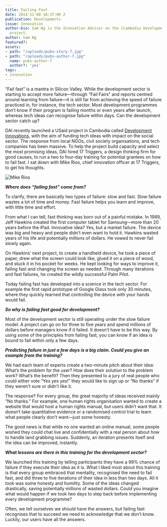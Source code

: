 ```yaml
---
title: Failing Fast
date: 2014-12-08 18:37:00 Z
publication: Developments
issue: Innovation
author-bio: Sam Ng is the Innovation Advisor on the [Cambodia Development Innovations](http://dai.com/our-work/projects/cambodia—development-innovations)
  project.
author: Sam Ng
featured?: 
assets:
- path: "/uploads/pubs-story-7.jpg"
- path: "/uploads/pubs-author-7.jpg"
  name: pubs-author-7
  author?: 'yes'
tags:
- innovation
---
```


<p>“Fail fast” is a mantra in Silicon Valley. While the development sector is starting to accept more failure—through “Fail Fairs” and reports centred around learning from failure—it is still far from achieving the speed of failure practiced in, for instance, the tech sector. Most development programmes don’t know if their program is failing months or even years after launch, whereas tech ideas can recognise failure within days. Can the development sector catch up?
</p>



<p>DAI recently launched a USaid project in Cambodia called <a href="http://bit.ly/1pnDn8B">Development Innovations</a>, with the aim of funding tech ideas with impact on the social sector. The response from local NGOs, civil society organisations, and tech companies has been massive. To help the project build capacity and select the most promising ideas, DAI hired 17 Triggers, a design thinking firm for good causes, to run a two to four-day training for potential grantees on how to fail fast. I sat down with Mike Rios, chief innovation officer at 17 Triggers, to get his thoughts.
</p>

![Mike Rios](/uploads/pubs-story-7.jpg "Mike Rios") 

<p><strong><em>Where does “failing fast” come from?</em></strong></p>

<p>To clarify, there are basically two types of failure: slow and fast. Slow failure wastes a lot of time and money. Fast failure helps you learn and improve, with little time and effort.
</p>

<p>From what I can tell, fast thinking was born out of a painful mistake. In 1989, Jeff Hawkins created the first computer tablet for Samsung—more than 20 years before the iPad. Innovative idea? Yes, but a market failure. The device was big and heavy and people didn’t even want to hold it. Hawkins wasted years of his life and potentially millions of dollars. He vowed to never fail slowly again.
</p>

<p>On Hawkins’ next project, to create a handheld device, he took a piece of paper, drew what the screen could look like, glued it on a piece of wood, and stuck it in his pocket for weeks. He kept looking for ways to improve it, failing fast and changing the screen as needed. Through many iterations and fast failures, he created the wildly successful Palm Pilot.
</p>

<p>Today failing fast has developed into a science in the tech sector. For example the first rapid prototype of Google Glass took only 30 minutes, where they quickly learned that controlling the device with your hands would fail.
</p>

<p><strong><em>So why is failing fast good for development?</em></strong></p>

<p>Most of the development sector is still operating under the slow failure model. A project can go on for three to five years and spend millions of dollars before managers know if it failed. It doesn’t have to be this way. By using some of the principles from failing fast, you can know if an idea is bound to fail within only a few days.
</p>

<p><strong><em>Predicting failure in just a few days is a big claim. Could you give an example from the training?</em></strong></p>

<p>We had each team of experts create a two-minute pitch about their idea: What’s the problem for the user? How does their solution to the problem work? What’s the benefit? Then they presented to a jury of real people who could either vote “Yes yes yes!” they would like to sign up or “No thanks” if they weren’t sure or didn’t like it.
</p>

<p>The response? For every group, the great majority of ideas received mainly “No thanks.” For example, one human rights organisation wanted to create a website that would host a human rights manual, but users didn’t want that. It doesn’t take quantitative evidence or a randomised control trial to learn what people clearly don’t want—just some honesty.
</p>

<p>The good news is that while no one wanted an online manual, some people wished they could chat live and confidentially with a real person about how to handle land grabbing issues. Suddenly, an iteration presents itself and the idea can be improved, instantly.
</p>

<p><strong><em>What lessons are there in this training for the development sector?</em></strong></p>

<p>We launched this training by telling participants they have a 99% chance of failure if they execute their idea as it is. What I liked most about this training is that every group embraced that mentality, recognised the need to fail fast, and did three to five iterations of their idea in less than two days. All it took was some honesty and humility. Some of the ideas changed drastically, saving potentially millions of wasted dollars. Could you imagine what would happen if we took two days to step back before implementing every development programme?
</p>

<p>Often, we tell ourselves we should have the answers, but failing fast recognises that to succeed we need to acknowledge that we don’t know. Luckily, our users have all the answers.</p>
